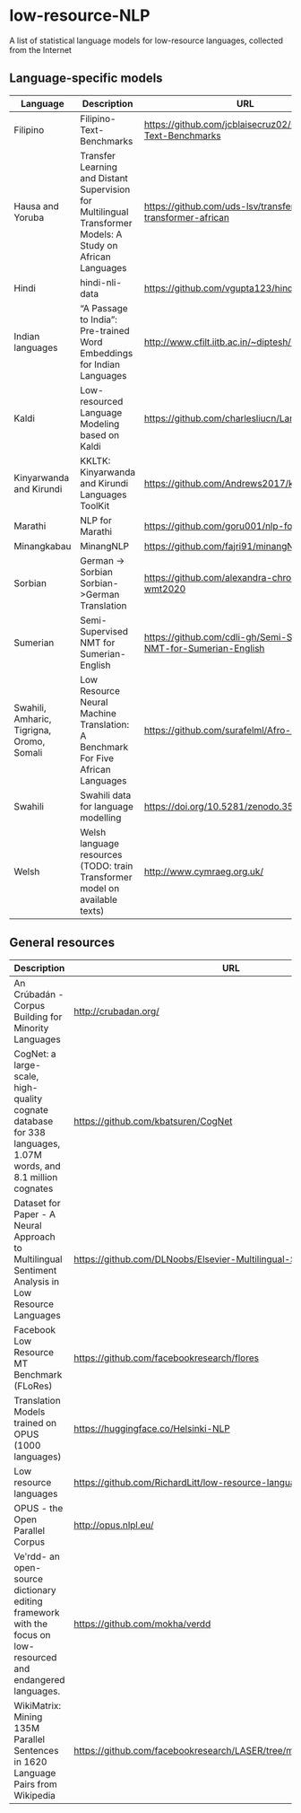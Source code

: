 # low-resource-NLP
A list of statistical language models for low-resource languages, collected from the Internet

## Language-specific models

| Language      | Description | URL       |
| ------------- | ----------- | --------         |
| Filipino      | Filipino-Text-Benchmarks       | https://github.com/jcblaisecruz02/Filipino-Text-Benchmarks |
|Hausa and Yoruba | Transfer Learning and Distant Supervision for Multilingual Transformer Models: A Study on African Languages| https://github.com/uds-lsv/transfer-distant-transformer-african|
|Hindi | hindi-nli-data| https://github.com/vgupta123/hindi-nli-data|
|Indian languages| “A Passage to India”: Pre-trained Word Embeddings for Indian Languages| http://www.cfilt.iitb.ac.in/~diptesh/embeddings/|
|Kaldi | Low-resourced Language Modeling based on Kaldi | https://github.com/charlesliucn/LanMIT|
|Kinyarwanda and Kirundi|KKLTK: Kinyarwanda and Kirundi Languages ToolKit| https://github.com/Andrews2017/kkltk|
|Marathi| NLP for Marathi | https://github.com/goru001/nlp-for-marathi|
|Minangkabau| MinangNLP|  https://github.com/fajri91/minangNLP|
|Sorbian| German -> Sorbian Sorbian->German Translation  | https://github.com/alexandra-chron/umt-lmu-wmt2020|
| Sumerian| Semi-Supervised NMT for Sumerian-English | https://github.com/cdli-gh/Semi-Supervised-NMT-for-Sumerian-English|
|Swahili, Amharic, Tigrigna, Oromo, Somali | Low Resource Neural Machine Translation: A Benchmark For Five African Languages| https://github.com/surafelml/Afro-NMT|
|Swahili|  Swahili data for language modelling|  https://doi.org/10.5281/zenodo.3553423 |
| Welsh | Welsh language resources (TODO: train Transformer model on available texts)| http://www.cymraeg.org.uk/|




## General resources

| Description | URL       |
| ----------- | --------         |
|An Crúbadán - Corpus Building for Minority Languages | http://crubadan.org/|
|CogNet: a large-scale, high-quality cognate database for 338 languages, 1.07M words, and 8.1 million cognates| https://github.com/kbatsuren/CogNet|
|Dataset for Paper - A Neural Approach to Multilingual Sentiment Analysis in Low Resource Languages| https://github.com/DLNoobs/Elsevier-Multilingual-Sentiment-Analysis|
|Facebook Low Resource MT Benchmark (FLoRes)| https://github.com/facebookresearch/flores|
|Translation Models trained on OPUS (1000 languages) | https://huggingface.co/Helsinki-NLP|
|Low resource languages | https://github.com/RichardLitt/low-resource-languages|
| OPUS - the Open Parallel Corpus | http://opus.nlpl.eu/|
|Veʹrdd- an open-source dictionary editing framework with the focus on low-resourced and endangered languages.| https://github.com/mokha/verdd|
|WikiMatrix: Mining 135M Parallel Sentences in 1620 Language Pairs from Wikipedia|https://github.com/facebookresearch/LASER/tree/master/tasks/WikiMatrix|
